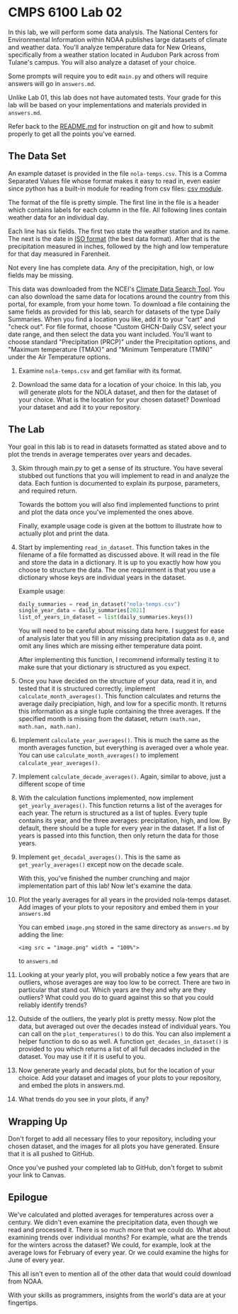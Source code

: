 # CMPS 6100  Lab 02

In this lab, we will perform some data analysis. The National Centers for Environmental Information within NOAA publishes large datasets of climate and weather data. You'll analyze temperature data for New Orleans, specifically from a weather station located in Audubon Park across from Tulane's campus. You will also analyze a dataset of your choice.

Some prompts will require you to edit `main.py` and others will require answers will go in `answers.md`.

Unlike Lab 01, this lab does not have automated tests. Your grade for this lab will be based on your implementations and materials provided in `answers.md`.

Refer back to the [README.md](README.md) for instruction on git and how to submit properly to get all the points you've earned.

## The Data Set

An example dataset is provided in the file `nola-temps.csv`. This is a Comma Separated Values file whose format makes it easy to read in, even easier since python has a built-in module for reading from csv files: [csv module](https://docs.python.org/3/library/csv.html).

The format of the file is pretty simple. The first line in the file is a header which contains labels for each column in the file. All following lines contain weather data for an individual day. 

Each line has six fields. The first two state the weather station and its name. The next is the date in [ISO format](https://en.wikipedia.org/wiki/ISO_8601) (the best data format). After that is the precipitation measured in inches, followed by the high and low temperature for that day measured in Farenheit. 

Not every line has complete data. Any of the precipitation, high, or low fields may be missing.

This data was downloaded from the NCEI's [Climate Data Search Tool](https://www.ncei.noaa.gov/cdo-web/search?datasetid=NORMAL_DLY). You can also download the same data for locations around the country from this portal, for example, from your home town. To download a file containing the same fields as provided for this lab, search for datasets of the type Daily Summaries. When you find a location you like, add it to your "cart" and "check out". For file format, choose "Custom GHCN-Daily CSV, select your date range, and then select the data you want included. You'll want to choose standard "Precipitation (PRCP)" under the Precipitation options, and "Maximum temperature (TMAX)" and "Minimum Temperature (TMIN)" under the Air Temperature options.

1. Examine `nola-temps.csv` and get familiar with its format.

2. Download the same data for a location of your choice. In this lab, you will generate plots for the NOLA dataset, and then for the dataset of your choice. What is the location for your chosen dataset? Download your dataset and add it to your repository.

## The Lab

Your goal in this lab is to read in datasets formatted as stated above and to plot the trends in average temperates over years and decades.

3. Skim through main.py to get a sense of its structure. You have several stubbed out functions that you will implement to read in and analyze the data. Each funtion is documented to explain its purpose, parameters, and required return.

    Towards the bottom you will also find implemented functions to print and plot the data once you've implemented the ones above.

    Finally, example usage code is given at the bottom to illustrate how to actually plot and print the data.

4. Start by implementing `read_in_dataset`. This function takes in the filename of a file formatted as discussed above. It will read in the file and store the data in a dictionary. It is up to you exactly how how you choose to structure the data. The one requirement is that you use a dictionary whose keys are individual years in the dataset. 

     Example usage:
    ``` python
    daily_summaries = read_in_dataset("nola-temps.csv")
    single_year_data = daily_summaries[2021]
    list_of_years_in_dataset = list(daily_summaries.keys())
    ```
    You will need to be careful about missing data here. I suggest for ease of analysis later that you fill in any missing precipitation data as `0.0`, and omit any lines which are missing either temperature data point.

    After implementing this function, I recommend informally testing it to make sure that your dictionary is structured as you expect.

5. Once you have decided on the structure of your data, read it in, and tested that it is structured correctly, implement `calculate_month_averages()`. This function calculates and returns the average daily precipiation, high, and low for a specific month. It returns this information as a single tuple containing the three averages. If the specified month is missing from the dataset, return `(math.nan, math.nan, math.nan)`.

6. Implement `calculate_year_averages()`. This is much the same as the month averages function, but everything is averaged over a whole year. You can use `calculate_month_averages()` to implement `calculate_year_averages()`.

7. Implement `calculate_decade_averages()`. Again, similar to above, just a different scope of time

8. With the calculation functions implemented, now implement `get_yearly_averages()`. This function returns a list of the averages for each year. The return is structured as a list of tuples. Every tuple contains its year, and the three averages: precipitation, high, and low. By default, there should be a tuple for every year in the dataset. If a list of years is passed into this function, then only return the data for those years. 

9. Implement `get_decadal_averages()`. This is the same as `get_yearly_averages()` except now on the decade scale.

    With this, you've finished the number crunching and major implementation part of this lab! Now let's examine the data.

10. Plot the yearly averages for all years in the provided nola-temps dataset. Add images of your plots to your repository and embed them in your `answers.md`

    You can embed `image.png` stored in the same directory as `answers.md` by adding the line:

    ```
    <img src = "image.png" width = "100%">
    ```

    to `answers.md`

    
11. Looking at your yearly plot, you will probably notice a few years that are outliers, whose averages are way too low to be correct. There are two in particular that stand out. Which years are they and why are they outliers? What could you do to guard against this so that you could reliably identify trends?

12. Outside of the outliers, the yearly plot is pretty messy. Now plot the data, but averaged out over the decades instead of individual years. You can call on the `plot_temperatures()`  to do this. You can also implement a helper function to do so as well. A function `get_decades_in_dataset()` is provided to you which returns a list of all full decades included in the dataset. You may use it if it is useful to you.

13. Now generate yearly and decadal plots, but for the location of your choice. Add your dataset and images of your plots to your repository, and embed the plots in answers.md.

14. What trends do you see in your plots, if any? 

## Wrapping Up

Don't forget to add all necessary files to your repository, including your chosen dataset, and the images for all plots you have generated. Ensure that it is all pushed to GitHub.

Once you've pushed your completed lab to GitHub, don't forget to submit your link to Canvas.

## Epilogue

We've calculated and plotted averages for temperatures across over a century. We didn't even examine the precipitation data, even though we read and processed it. There is so much more that we could do. What about examining trends over individual months? For example, what are the trends for the winters across the dataset? We could, for example, look at the average lows for February of every year. Or we could examine the highs for June of every year.

This all isn't even to mention all of the other data that would could download from NOAA.

With your skills as programmers, insights from the world's data are at your fingertips.